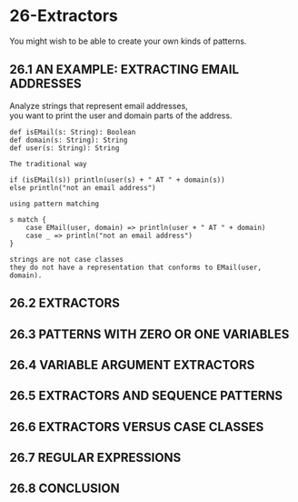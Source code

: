 # 26-Extractors
You might wish to be able to create your own kinds of patterns.

## 26.1 AN EXAMPLE: EXTRACTING EMAIL ADDRESSES
Analyze strings that represent email addresses,    
you want to print the user and domain parts of the address.

```
def isEMail(s: String): Boolean 
def domain(s: String): String 
def user(s: String): String

The traditional way

if (isEMail(s)) println(user(s) + " AT " + domain(s)) 
else println("not an email address")

using pattern matching

s match { 
    case EMail(user, domain) => println(user + " AT " + domain) 
    case _ => println("not an email address") 
}

strings are not case classes
they do not have a representation that conforms to EMail(user, domain).
```

## 26.2 EXTRACTORS







## 26.3 PATTERNS WITH ZERO OR ONE VARIABLES







## 26.4 VARIABLE ARGUMENT EXTRACTORS







## 26.5 EXTRACTORS AND SEQUENCE PATTERNS







## 26.6 EXTRACTORS VERSUS CASE CLASSES







## 26.7 REGULAR EXPRESSIONS







## 26.8 CONCLUSION









